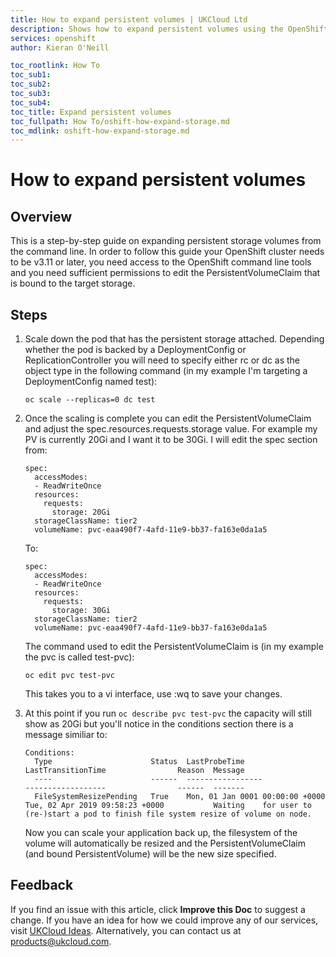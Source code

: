 ```yaml
---
title: How to expand persistent volumes | UKCloud Ltd
description: Shows how to expand persistent volumes using the OpenShift CLI
services: openshift
author: Kieran O'Neill

toc_rootlink: How To
toc_sub1: 
toc_sub2:
toc_sub3:
toc_sub4:
toc_title: Expand persistent volumes
toc_fullpath: How To/oshift-how-expand-storage.md
toc_mdlink: oshift-how-expand-storage.md
---
```


# How to expand persistent volumes

## Overview

This is a step-by-step guide on expanding persistent storage volumes from the command line. In order to follow this guide your OpenShift cluster needs to be v3.11 or later, you need access to the OpenShift command line tools and you need sufficient permissions to edit the PersistentVolumeClaim that is bound to the target storage.

## Steps

1. Scale down the pod that has the persistent storage attached. Depending whether the pod is backed by a DeploymentConfig or    ReplicationController you will need to specify either rc or dc as the object type in the following command (in my example    I'm targeting a DeploymentConfig named test):
    
   ```
   oc scale --replicas=0 dc test
   ```
   
2. Once the scaling is complete you can edit the PersistentVolumeClaim and adjust the spec.resources.requests.storage value.    For example my PV is currently 20Gi and I want it to be 30Gi. I will edit the spec section from:
  
   ```
   spec:
     accessModes:
     - ReadWriteOnce
     resources:
       requests:
         storage: 20Gi
     storageClassName: tier2
     volumeName: pvc-eaa490f7-4afd-11e9-bb37-fa163e0da1a5
   ```

   To:

   ```
   spec:
     accessModes:
     - ReadWriteOnce
     resources:
       requests:
         storage: 30Gi
     storageClassName: tier2
     volumeName: pvc-eaa490f7-4afd-11e9-bb37-fa163e0da1a5
     ```
  
   The command used to edit the PersistentVolumeClaim is (in my example the pvc is called test-pvc):
  
   `oc edit pvc test-pvc`
  
   This takes you to a vi interface, use :wq to save your changes.
   
3. At this point if you run `oc describe pvc test-pvc` the capacity will still show as 20Gi but you'll notice in the         conditions section there is a message similiar to:

   ```
   Conditions:
     Type                      Status  LastProbeTime                     LastTransitionTime                Reason  Message
     ----                      ------  -----------------                 ------------------                ------  -------
     FileSystemResizePending   True    Mon, 01 Jan 0001 00:00:00 +0000   Tue, 02 Apr 2019 09:58:23 +0000           Waiting    for user to (re-)start a pod to finish file system resize of volume on node.
   ```

   Now you can scale your application back up, the filesystem of the volume will automatically be resized and the     PersistentVolumeClaim (and bound PersistentVolume) will be the new size specified.

## Feedback

If you find an issue with this article, click **Improve this Doc** to suggest a change. If you have an idea for how we could improve any of our services, visit [UKCloud Ideas](https://ideas.ukcloud.com). Alternatively, you can contact us at <products@ukcloud.com>.
